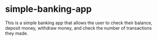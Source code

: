 # simple-banking-app
This is a simple banking app that allows the user to check their balance, deposit money, withdraw money, and check the number of transactions they made.
